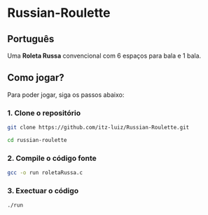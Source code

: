 # Russian-Roulette

## Português

Uma **Roleta Russa** convencional com 6 espaços para bala e 1 bala.
    
## Como jogar?

Para poder jogar, siga os passos abaixo:

### 1. Clone o repositório

```bash
git clone https://github.com/itz-luiz/Russian-Roulette.git

cd russian-roulette
```
### 2. Compile o código fonte

```bash
gcc -o run roletaRussa.c
```

### 3. Exectuar o código

```bash
./run
```